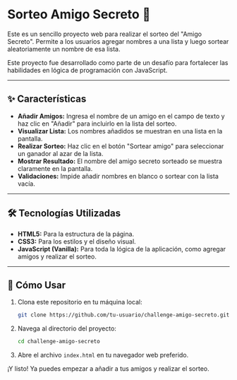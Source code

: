 # Sorteo Amigo Secreto 🎁

Este es un sencillo proyecto web para realizar el sorteo del "Amigo Secreto". Permite a los usuarios agregar nombres a una lista y luego sortear aleatoriamente un nombre de esa lista.

Este proyecto fue desarrollado como parte de un desafío para fortalecer las habilidades en lógica de programación con JavaScript.


---

## ✨ Características

- **Añadir Amigos:** Ingresa el nombre de un amigo en el campo de texto y haz clic en "Añadir" para incluirlo en la lista del sorteo.
- **Visualizar Lista:** Los nombres añadidos se muestran en una lista en la pantalla.
- **Realizar Sorteo:** Haz clic en el botón "Sortear amigo" para seleccionar un ganador al azar de la lista.
- **Mostrar Resultado:** El nombre del amigo secreto sorteado se muestra claramente en la pantalla.
- **Validaciones:** Impide añadir nombres en blanco o sortear con la lista vacía.

---

## 🛠️ Tecnologías Utilizadas

- **HTML5:** Para la estructura de la página.
- **CSS3:** Para los estilos y el diseño visual.
- **JavaScript (Vanilla):** Para toda la lógica de la aplicación, como agregar amigos y realizar el sorteo.

---

## 🚀 Cómo Usar

1.  Clona este repositorio en tu máquina local:
    ```bash
    git clone https://github.com/tu-usuario/challenge-amigo-secreto.git
    ```

2.  Navega al directorio del proyecto:
    ```bash
    cd challenge-amigo-secreto
    ```

3.  Abre el archivo `index.html` en tu navegador web preferido.

¡Y listo! Ya puedes empezar a añadir a tus amigos y realizar el sorteo.
